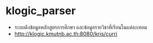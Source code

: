 # klogic_parser
- ระบบดึงข้อมูลหลักสูตรการศึกษา และข้อมูลรายวิชาที่เรียนในแต่ละเทอม
- http://klogic.kmutnb.ac.th:8080/kris/curri

